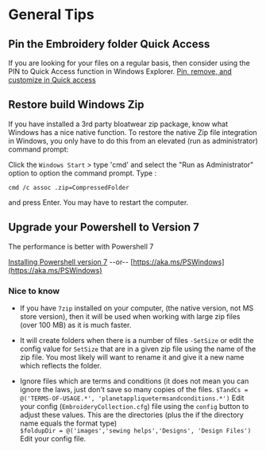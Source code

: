 # General Tips
## Pin the Embroidery folder Quick Access
If you are looking for your files on a regular basis, then consider using the PIN to Quick Access function in Windows Explorer. [Pin, remove, and customize in Quick access](https://support.microsoft.com/en-us/windows/pin-remove-and-customize-in-quick-access-7344ff13-bdf4-9f40-7f76-0b1092d2495b)

## Restore build Windows Zip
If you have installed a 3rd party bloatwear zip package, know what Windows has a nice native function.  To restore the native Zip file integration in Windows, you only have to do this from an elevated (run as administrator) command prompt:

Click the `Windows Start` > type 'cmd' and select the  "Run as Administrator" option to option the command prompt.  Type :
```
cmd /c assoc .zip=CompressedFolder
```
and press Enter.
You may have to restart the computer.

## Upgrade your Powershell to Version 7
The performance is better with Powershell 7

[Installing Powershell version 7](https://learn.microsoft.com/en-us/powershell/scripting/install/installing-powershell-on-windows)
--or-- 
[https://aka.ms/PSWindows](https://aka.ms/PSWindows)


### Nice to know

- If you have `7zip` installed on your computer, (the native version, not MS store version), then it will be used when working with large zip files (over 100 MB) as it is much faster.

- It will create folders when there is a number of files `-SetSize` or edit the config value for `SetSize` that are in a given zip file using the name of the zip file.  You most likely will want to rename it and give it a new name which reflects the folder.

- Ignore files which are terms and conditions (it does not mean you can ignore the laws, just don't save so many copies of the files.
`$TandCs = @('TERMS-OF-USAGE.*', 'planetappliquetermsandconditions.*')`  Edit your config (`EmbroideryCollection.cfg`) file using the `config` button to adjust these values. 
This are the directories (plus the if the directory name equals the format type)  
`$foldupDir = @('images','sewing helps','Designs', 'Design Files')` Edit your config file.
